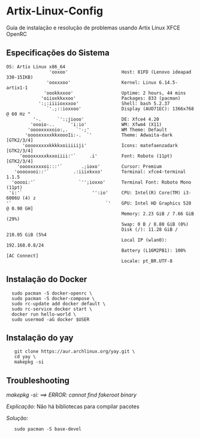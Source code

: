 # Artix-Linux-Config
Guia de instalação e resolução de problemas usando Artix Linux XFCE OpenRC


## Especificações do Sistema 

```
OS: Artix Linux x86_64
                'ooxoo'                    Host: 81FD (Lenovo ideapad 330-15IKB)
               'ooxxxoo'                   Kernel: Linux 6.14.5-artix1-1
              'oookkxxoo'                  Uptime: 2 hours, 44 mins
             'oiioxkkxxoo'                 Packages: 833 (pacman)
            ':;:iiiioxxxoo'                Shell: bash 5.2.37
               `'.;::ioxxoo'               Display (AUO71EC): 1366x768 @ 60 Hz "
          '-.      `':;jiooo'              DE: Xfce4 4.20
         'oooio-..     `'i:io'             WM: Xfwm4 (X11)
        'ooooxxxxoio:,.   `'-;'            WM Theme: Default
       'ooooxxxxxkkxoooIi:-.  `'           Theme: Adwaita-dark [GTK2/3/4]
      'ooooxxxxxkkkkxoiiiiiji'             Icons: matefaenzadark [GTK2/3/4]
     'ooooxxxxxkxxoiiii:'`     .i'         Font: Roboto (11pt) [GTK2/3/4]
    'ooooxxxxxoi:::'`       .;ioxo'        Cursor: Premium
   'ooooxooi::'`         .:iiixkxxo'       Terminal: xfce4-terminal 1.1.5
  'ooooi:'`                `'';ioxxo'      Terminal Font: Roboto Mono (11pt)
 'i:'`                          '':io'     CPU: Intel(R) Core(TM) i3-6006U (4) z
'`                                   `'    GPU: Intel HD Graphics 520 @ 0.90 GH]
                                           Memory: 2.23 GiB / 7.66 GiB (29%)
                                           Swap: 0 B / 8.80 GiB (0%)
                                           Disk (/): 11.28 GiB / 210.05 GiB (5%4
                                           Local IP (wlan0): 192.168.0.8/24
                                           Battery (L16M2PB1): 100% [AC Connect]
                                           Locale: pt_BR.UTF-8
```
## Instalação do Docker

```
  sudo pacman -S docker-openrc \
  sudo pacman -S docker-compose \
  sudo rc-update add docker default \
  sudo rc-service docker start \
  docker run hello-world \
  sudo usermod -aG docker $USER
  ```

## Instalação do yay 
```
   git clone https://aur.archlinux.org/yay.git \
   cd yay \
   makepkg -si
   ```

## Troubleshooting 

*makepkg -si: ==> ERROR: cannot find fakeroot binary*

*Explicação:* Não há bibliotecas para compilar pacotes

*Solução:*
```
   sudo pacman -S base-devel
   ```

